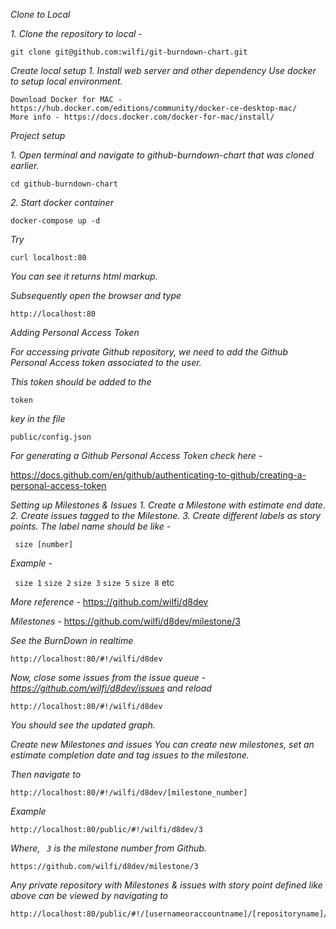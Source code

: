 _Clone to Local_

_1. Clone the repository to local -_ 
```
git clone git@github.com:wilfi/git-burndown-chart.git
```
_Create local setup_
_1. Install web server and other dependency_
_Use docker to setup local environment._ 

 ```
Download Docker for MAC - https://hub.docker.com/editions/community/docker-ce-desktop-mac/
More info - https://docs.docker.com/docker-for-mac/install/

```
_Project setup_

_1. Open terminal and navigate to  github-burndown-chart that was cloned earlier._

```
cd github-burndown-chart
```
_2. Start docker container_

```
docker-compose up -d
```

_Try_ 

```
curl localhost:80
```

_You can see it returns html markup._

_Subsequently open the browser and type_

```
http://localhost:80
```

_Adding Personal Access Token_

_For accessing private Github repository, we need to add the Github Personal Access token associated to the user._ 

_This token should be added to the_ 

``` token ``` 

_key in the file_


```
public/config.json
```

_For generating a Github Personal Access Token check here -_ 

https://docs.github.com/en/github/authenticating-to-github/creating-a-personal-access-token 

_Setting up Milestones & Issues_
_1. Create a Milestone with estimate end date._
_2. Create issues tagged to the Milestone._
_3. Create different labels as story points. The label name should be like -_ 

``` size [number]```

_Example -_ 

``` size 1```  ``` size 2 ``` ``` size 3 ``` ``` size 5 ``` ``` size 8 ```  etc

_More reference_ - https://github.com/wilfi/d8dev

_Milestones_ - https://github.com/wilfi/d8dev/milestone/3

_See the BurnDown in realtime_

```
http://localhost:80/#!/wilfi/d8dev
```

_Now, close some issues from the issue queue - https://github.com/wilfi/d8dev/issues
and reload_ 

```
http://localhost:80/#!/wilfi/d8dev
```

_You should see the updated graph._

_Create new Milestones and issues_
_You can create new milestones, set an estimate completion date and tag issues to the milestone._

_Then navigate to_ 

```
http://localhost:80/#!/wilfi/d8dev/[milestone_number]
```

_Example_ 

```
http://localhost:80/public/#!/wilfi/d8dev/3
```

_Where, ``` 3``` is the milestone number from Github._

```
https://github.com/wilfi/d8dev/milestone/3
```

_Any private repository with Milestones & issues with story point defined like above can be viewed by navigating to_ 

```
http://localhost:80/public/#!/[usernameoraccountname]/[repositoryname]/[milestone_number]
```